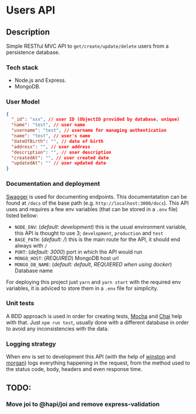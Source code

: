# Users API

## Description

Simple RESTful MVC API to `get/create/update/delete` users from a persistence database.

### Tech stack

- Node.js and Express.
- MongoDB.

### User Model

```json
{
  "_id": "xxx", // user ID (ObjectID provided by database, unique)
  "name": "test", // user name
  "username": "test", // username for managing authentication
  "name": "test", // user's name
  "dateOfBirth": "", // date of birth
  "address": "", // user address
  "description": "", // user description
  "createdAt": "", // user created date
  "updatedAt": "" // user updated date
}
```

### Documentation and deployment

[Swagger](https://swagger.io/) is used for documenting endpoints. This documentatation can be found at `/docs` of the base path (e.g. `http://localhost:3000/docs`). This API uses and requires a few env variables (that can be stored in a `.env` file) listed bellow:

- `NODE_ENV`: (_default: development_) this is the usual environment variable, this API is thought to use 3; `development`, `production` and `test`
- `BASE_PATH`: (_default: /_) this is the main route for the API, it should end always with `/`
- `PORT`: (_default: 3000_) port in which the API would run
- `MONGO_HOST`: (_REQUIRED_) MongoDB host url
- `MONGO_DB_NAME`: (_default: default, REQUIERED when using docker_) Database name

For deploying this project just `yarn` and `yarn start` with the required env variables, it is adviced to store them in a `.env` file for simplicity.

### Unit tests

A BDD approach is used in order for creating tests, [Mocha](https://mochajs.org/) and [Chai](http://chaijs.com/) help with that. Just `npm run test`, usually done with a different database in order to avoid any inconsistencies with the data.

### Logging strategy

When env is set to development this API (with the help of [winston](https://github.com/winstonjs/winston) and [morgan](https://github.com/expressjs/morgan)) logs everything happening in the request, from the method used to the status code, body, headers and even response time.

## TODO:

### Move joi to @hapi/joi and remove express-validation
